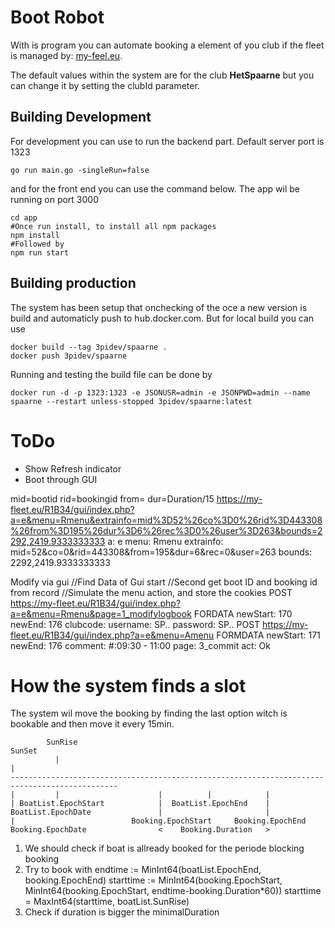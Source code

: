 # Boot Robot
With is program you can automate booking a element of you club if the fleet is managed by: [my-feel.eu](https://my-fleet.eu/).

The default values within the system are for the club **HetSpaarne** but you can change it by setting the clubId parameter.
 
## Building Development

For development you can use to run the backend part. Default server port is 1323
```
go run main.go -singleRun=false
```
and for the front end you can use the command below. The app wil be running on port 3000
```
cd app
#Once run install, to install all npm packages
npm install
#Followed by
npm run start
``` 

## Building production

The system has been setup that onchecking of the oce a new version is build and automaticly push to hub.docker.com. But for local build you can use

```
docker build --tag 3pidev/spaarne .
docker push 3pidev/spaarne
```

Running and testing the build file can be done by
```
docker run -d -p 1323:1323 -e JSONUSR=admin -e JSONPWD=admin --name spaarne --restart unless-stopped 3pidev/spaarne:latest
```


# ToDo
* Show Refresh indicator
* Boot through GUI


mid=bootid
rid=bookingid
from=
dur=Duration/15
https://my-fleet.eu/R1B34/gui/index.php?a=e&menu=Rmenu&extrainfo=mid%3D52%26co%3D0%26rid%3D443308%26from%3D195%26dur%3D6%26rec%3D0%26user%3D263&bounds=2292,2419.9333333333
a: e
menu: Rmenu
extrainfo: mid=52&co=0&rid=443308&from=195&dur=6&rec=0&user=263
bounds: 2292,2419.9333333333

Modify via gui
//Find Data of Gui start
//Second get boot ID and booking id from record
//Simulate the menu action, and store the cookies
POST https://my-fleet.eu/R1B34/gui/index.php?a=e&menu=Rmenu&page=1_modifylogbook
FORDATA
newStart: 170
newEnd: 176
clubcode: 
username: SP..
password: SP..
POST https://my-fleet.eu/R1B34/gui/index.php?a=e&menu=Amenu
FORMDATA
newStart: 171
newEnd: 176
comment: #:09:30 - 11:00
page: 3_commit
act: Ok


# How the system finds a slot
The system wil move the booking by finding the last option witch is bookable and then move it every 15min.

```
        SunRise                                                           SunSet
          |                                                                 |
----------------------------------------------------------------------------------------------
|         |                      |          |            | 
| BoatList.EpochStart            |  BoatList.EpochEnd    |
BoatList.EpochDate               |                       |
|                          Booking.EpochStart     Booking.EpochEnd        
Booking.EpochDate                <    Booking.Duration   >
```

1. We should check if boat is allready booked for the periode blocking booking
2. Try to book with 	endtime := MinInt64(boatList.EpochEnd, booking.EpochEnd)
	starttime := MinInt64(booking.EpochStart, MinInt64(booking.EpochStart, endtime-booking.Duration*60))
	starttime = MaxInt64(starttime, boatList.SunRise)
3. Check if duration is bigger the minimalDuration